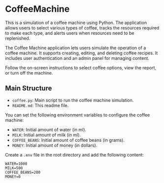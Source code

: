 # CoffeeMachine


This is a simulation of a coffee machine using Python. The application allows users to select various
types of coffee, tracks the resources required to make each type, and alerts users when resources need to be replenished.

The Coffee Machine application lets users simulate the operation of a coffee machine. It supports creating, 
editing, and deleting coffee recipes. It includes user authentication and an admin panel for managing content.


Follow the on-screen instructions to select coffee options, view the report, or turn off the machine.

## Main Structure

- `coffee.py`: Main script to run the coffee machine simulation.
- `README.md`: This readme file.


You can set the following environment variables to configure the coffee machine:

- `WATER`: Initial amount of water (in ml).
- `MILK`: Initial amount of milk (in ml).
- `COFFEE_BEANS`: Initial amount of coffee beans (in grams).
- `MONEY`: Initial amount of money (in dollars).

Create a `.env` file in the root directory and add the following content:

```plaintext
WATER=1000
MILK=500
COFFEE_BEANS=200
MONEY=0

